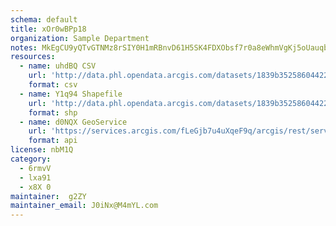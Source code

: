 ```yaml
---
schema: default
title: xOr0wBPp18 
organization: Sample Department 
notes: MkEgCU9yQTvGTNMz8rSIY0H1mRBnvD61H5SK4FDXObsf7r0a8eWhmVgKj5oUauqbfc6ydLNtiuoVFZl2JtZx2hczjPG3I C7d Pe 
resources:
  - name: uhdBQ CSV
    url: 'http://data.phl.opendata.arcgis.com/datasets/1839b35258604422b0b520cbb668df0d_0.csv'
    format: csv
  - name: Y1q94 Shapefile
    url: 'http://data.phl.opendata.arcgis.com/datasets/1839b35258604422b0b520cbb668df0d_0.zip'
    format: shp
  - name: d0NQX GeoService
    url: 'https://services.arcgis.com/fLeGjb7u4uXqeF9q/arcgis/rest/services/Air_Monitoring_Stations/FeatureServer/0/query'
    format: api
license: nbM1Q 
category:
  - 6rmvV 
  - lxa91 
  - x8X 0 
maintainer:  g2ZY  
maintainer_email: J0iNx@M4mYL.com
---
```

